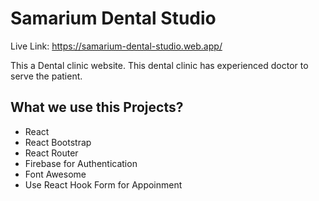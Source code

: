 # Samarium Dental Studio

Live Link: https://samarium-dental-studio.web.app/

This a Dental clinic website. This dental clinic has experienced doctor to serve the patient. 

## What we use this Projects?
* React
* React Bootstrap
* React Router
* Firebase for Authentication
* Font Awesome
* Use React Hook Form for Appoinment

